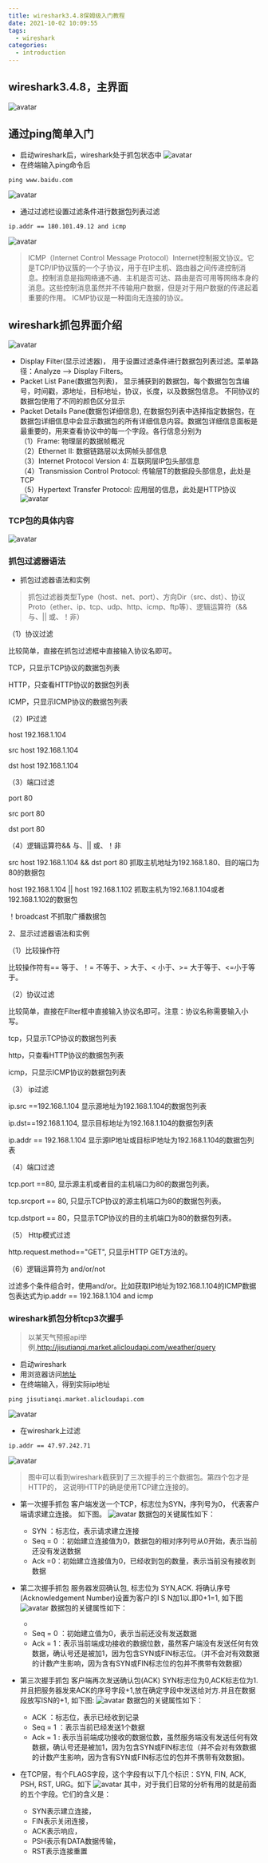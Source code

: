 ```yaml
---
title: wireshark3.4.8保姆级入门教程
date: 2021-10-02 10:09:55
tags:
  - wireshark
categories:
  - introduction
---
```


## wireshark3.4.8，主界面
![avatar](/images/wireshark/1.png)

## 通过ping简单入门
+ 启动wireshark后，wireshark处于抓包状态中
![avatar](/images/wireshark/2.png)
+ 在终端输入ping命令后
```
ping www.baidu.com
```
![avatar](/images/wireshark/3.png)
+ 通过过滤栏设置过滤条件进行数据包列表过滤
```
ip.addr == 180.101.49.12 and icmp
```
![avatar](/images/wireshark/4.png)

> ICMP（Internet Control Message Protocol）Internet控制报文协议。它是TCP/IP协议簇的一个子协议，用于在IP主机、路由器之间传递控制消息。控制消息是指网络通不通、主机是否可达、路由是否可用等网络本身的消息。这些控制消息虽然并不传输用户数据，但是对于用户数据的传递起着重要的作用。 ICMP协议是一种面向无连接的协议。

## wireshark抓包界面介绍
![avatar](/images/wireshark/5.png)
+ Display Filter(显示过滤器)，  用于设置过滤条件进行数据包列表过滤。菜单路径：Analyze --> Display Filters。
+  Packet List Pane(数据包列表)， 显示捕获到的数据包，每个数据包包含编号，时间戳，源地址，目标地址，协议，长度，以及数据包信息。 不同协议的数据包使用了不同的颜色区分显示
+ Packet Details Pane(数据包详细信息), 在数据包列表中选择指定数据包，在数据包详细信息中会显示数据包的所有详细信息内容。数据包详细信息面板是最重要的，用来查看协议中的每一个字段。各行信息分别为  
（1）Frame:   物理层的数据帧概况  
（2）Ethernet II: 数据链路层以太网帧头部信息  
（3）Internet Protocol Version 4: 互联网层IP包头部信息  
（4）Transmission Control Protocol:  传输层T的数据段头部信息，此处是TCP  
（5）Hypertext Transfer Protocol:  应用层的信息，此处是HTTP协议  
![avatar](/images/wireshark/6.png)

### TCP包的具体内容
![avatar](/images/wireshark/7.png)

### 抓包过滤器语法
+ 抓包过滤器语法和实例
> 抓包过滤器类型Type（host、net、port）、方向Dir（src、dst）、协议Proto（ether、ip、tcp、udp、http、icmp、ftp等）、逻辑运算符（&& 与、|| 或、！非）

（1）协议过滤

  比较简单，直接在抓包过滤框中直接输入协议名即可。

  TCP，只显示TCP协议的数据包列表

  HTTP，只查看HTTP协议的数据包列表

  ICMP，只显示ICMP协议的数据包列表

（2）IP过滤

  host 192.168.1.104

  src host 192.168.1.104

  dst host 192.168.1.104

（3）端口过滤

  port 80

  src port 80

  dst port 80

（4）逻辑运算符&& 与、|| 或、！非

  src host 192.168.1.104 && dst port 80 抓取主机地址为192.168.1.80、目的端口为80的数据包

  host 192.168.1.104 || host 192.168.1.102 抓取主机为192.168.1.104或者192.168.1.102的数据包

  ！broadcast 不抓取广播数据包

2、显示过滤器语法和实例

（1）比较操作符

  比较操作符有== 等于、！= 不等于、> 大于、< 小于、>= 大于等于、<=小于等于。

（2）协议过滤

  比较简单，直接在Filter框中直接输入协议名即可。注意：协议名称需要输入小写。

  tcp，只显示TCP协议的数据包列表

  http，只查看HTTP协议的数据包列表

  icmp，只显示ICMP协议的数据包列表  

（3） ip过滤

   ip.src ==192.168.1.104 显示源地址为192.168.1.104的数据包列表

   ip.dst==192.168.1.104, 显示目标地址为192.168.1.104的数据包列表

   ip.addr == 192.168.1.104 显示源IP地址或目标IP地址为192.168.1.104的数据包列表

（4）端口过滤

  tcp.port ==80,  显示源主机或者目的主机端口为80的数据包列表。

  tcp.srcport == 80,  只显示TCP协议的源主机端口为80的数据包列表。

  tcp.dstport == 80，只显示TCP协议的目的主机端口为80的数据包列表。  

（5） Http模式过滤

  http.request.method=="GET",   只显示HTTP GET方法的。

（6）逻辑运算符为 and/or/not

  过滤多个条件组合时，使用and/or。比如获取IP地址为192.168.1.104的ICMP数据包表达式为ip.addr == 192.168.1.104 and icmp

### wireshark抓包分析tcp3次握手
> 以某天气预报api举例,http://jisutianqi.market.alicloudapi.com/weather/query
+ 启动wireshark
+ 用浏览器访问[地址](http://jisutianqi.market.alicloudapi.com/weather/query)
+ 在终端输入，得到实际ip地址
```
ping jisutianqi.market.alicloudapi.com
```
![avatar](/images/wireshark/8.png)
+ 在wireshark上过滤
```
ip.addr == 47.97.242.71
```
![avatar](/images/wireshark/9.png)
> 图中可以看到wireshark截获到了三次握手的三个数据包。第四个包才是HTTP的， 这说明HTTP的确是使用TCP建立连接的。
+ 第一次握手抓包
客户端发送一个TCP，标志位为SYN，序列号为0， 代表客户端请求建立连接。 如下图。
![avatar](/images/wireshark/10.png)
数据包的关键属性如下：
  + SYN ：标志位，表示请求建立连接
  + Seq = 0 ：初始建立连接值为0，数据包的相对序列号从0开始，表示当前还没有发送数据
  + Ack =0：初始建立连接值为0，已经收到包的数量，表示当前没有接收到数据
+ 第二次握手抓包
服务器发回确认包, 标志位为 SYN,ACK. 将确认序号(Acknowledgement Number)设置为客户的I S N加1以.即0+1=1, 如下图
![avatar](/images/wireshark/11.png)
数据包的关键属性如下：
  + [SYN + ACK]: 标志位，同意建立连接，并回送SYN+ACK
  + Seq = 0 ：初始建立值为0，表示当前还没有发送数据
  + Ack = 1：表示当前端成功接收的数据位数，虽然客户端没有发送任何有效数据，确认号还是被加1，因为包含SYN或FIN标志位。（并不会对有效数据的计数产生影响，因为含有SYN或FIN标志位的包并不携带有效数据）
+ 第三次握手抓包
客户端再次发送确认包(ACK) SYN标志位为0,ACK标志位为1.并且把服务器发来ACK的序号字段+1,放在确定字段中发送给对方.并且在数据段放写ISN的+1, 如下图:
![avatar](/images/wireshark/12.png)
数据包的关键属性如下：
  + ACK ：标志位，表示已经收到记录
  + Seq = 1 ：表示当前已经发送1个数据
  + Ack = 1 : 表示当前端成功接收的数据位数，虽然服务端没有发送任何有效数据，确认号还是被加1，因为包含SYN或FIN标志位（并不会对有效数据的计数产生影响，因为含有SYN或FIN标志位的包并不携带有效数据)。

+ 在TCP层，有个FLAGS字段，这个字段有以下几个标识：SYN, FIN, ACK, PSH, RST, URG。如下
![avatar](/images/wireshark/13.png)
其中，对于我们日常的分析有用的就是前面的五个字段。它们的含义是：
  + SYN表示建立连接，
  + FIN表示关闭连接，
  + ACK表示响应，
  + PSH表示有DATA数据传输，
  + RST表示连接重置

